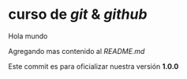 # curso de _git_ & _github_

Hola mundo

Agregando mas contenido al _README.md_

Este commit es para oficializar nuestra versión **1.0.0**
